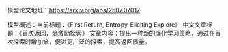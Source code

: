模型论文地址：https://arxiv.org/abs/2507.07017

模型概述：当前标题：《First Return, Entropy-Eliciting Explore》
中文文章标题：《首次返回，熵激励探索》
文章内容：提出一种新的强化学习策略，通过在首次探索时增加熵，促进更广泛的探索，提高返回质量。
